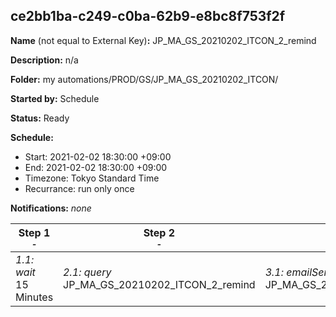 ## ce2bb1ba-c249-c0ba-62b9-e8bc8f753f2f

**Name** (not equal to External Key)**:** JP_MA_GS_20210202_ITCON_2_remind

**Description:** n/a

**Folder:** my automations/PROD/GS/JP_MA_GS_20210202_ITCON/

**Started by:** Schedule

**Status:** Ready

**Schedule:**

* Start: 2021-02-02 18:30:00 +09:00
* End: 2021-02-02 18:30:00 +09:00
* Timezone: Tokyo Standard Time
* Recurrance: run only once

**Notifications:** _none_


| Step 1<br>_<small>-</small>_ | Step 2<br>_<small>-</small>_ | Step 3<br>_<small>-</small>_ |
| --- | --- | --- |
| _1.1: wait_<br>15 Minutes | _2.1: query_<br>JP_MA_GS_20210202_ITCON_2_remind | _3.1: emailSend_<br>JP_MA_GS_20210202_ITCON_2_remind |
